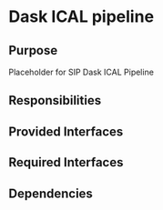 # Dask ICAL pipeline 

## Purpose

Placeholder for SIP Dask ICAL Pipeline

## Responsibilities

## Provided Interfaces

## Required Interfaces

## Dependencies
